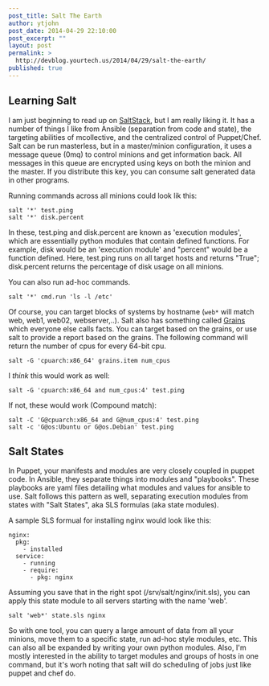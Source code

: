 ```yaml
---
post_title: Salt The Earth
author: ytjohn
post_date: 2014-04-29 22:10:00
post_excerpt: ""
layout: post
permalink: >
  http://devblog.yourtech.us/2014/04/29/salt-the-earth/
published: true
---
```

<h2>Learning Salt</h2>
<p>I am just beginning to read up on <a href="http://docs.saltstack.com/en/latest/topics/tutorials/walkthrough.html">SaltStack</a>, but I am really liking it. It has a number of things I like from Ansible (separation from code and state), the targeting abilities of mcollective, and the centralized control of Puppet/Chef. Salt can be run masterless, but in a master/minion configuration, it uses a message queue (0mq) to control minions and get information back. All messages in this queue are encrypted using keys on both the minion and the master. If you distribute this key, you can consume salt generated data in other programs.</p>
<p>Running commands across all minions could look lik this:</p>
<pre><code>salt '*' test.ping
salt '*' disk.percent
</code></pre>
<p>In these, test.ping and disk.percent are known as 'execution modules', which are essentially python modules that contain defined functions. For example, disk would be an 'execution module' and "percent" would be a function defined. Here, test.ping runs on all target hosts and returns "True"; disk.percent returns the percentage of disk usage on all minions.</p>
<p>You can also run ad-hoc commands.</p>
<pre><code>salt '*' cmd.run 'ls -l /etc'
</code></pre>
<p>Of course, you can target blocks of systems by hostname (<code>web*</code> will match web, web1, web02, webserver,..). Salt also has something called <a href="http://docs.saltstack.com/en/latest/topics/targeting/grains.html">Grains</a> which everyone else calls facts. You can target based on the grains, or use salt to provide a report based on the grains. The following command will return the number of cpus for every 64-bit cpu.</p>
<pre><code>salt -G 'cpuarch:x86_64' grains.item num_cpus
</code></pre>
<p>I <em>think</em> this would work as well:</p>
<pre><code>salt -G 'cpuarch:x86_64 and num_cpus:4' test.ping
</code></pre>
<p>If not, these would work (Compound match):</p>
<pre><code>salt -C 'G@cpuarch:x86_64 and G@num_cpus:4' test.ping
salt -c 'G@os:Ubuntu or G@os.Debian' test.ping
</code></pre>
<h2>Salt States</h2>
<p>In Puppet, your manifests and modules are very closely coupled in puppet code. In Ansible, they separate things into modules and "playbooks". These playbooks are yaml files detailing what modules and values for ansible to use. Salt follows this pattern as well, separating execution modules from states with "Salt States", aka SLS formulas (aka state modules).</p>
<p>A sample SLS formual for installing nginx would look like this:</p>
<pre><code>nginx:
  pkg:
    - installed
  service:
    - running
    - require:
      - pkg: nginx
</code></pre>
<p>Assuming you save that in the right spot (/srv/salt/nginx/init.sls), you can apply this state module to all servers starting with the name 'web'.</p>
<pre><code>salt 'web*' state.sls nginx
</code></pre>
<p>So with one tool, you can query a large amount of data from all your minions, move them to a specific state, run ad-hoc style modules, etc. This can also all be expanded by writing your own python modules. Also, I'm mostly interested in the ability to target modules and groups of hosts in one command, but it's worh noting that salt will do scheduling of jobs just like puppet and chef do.</p>

